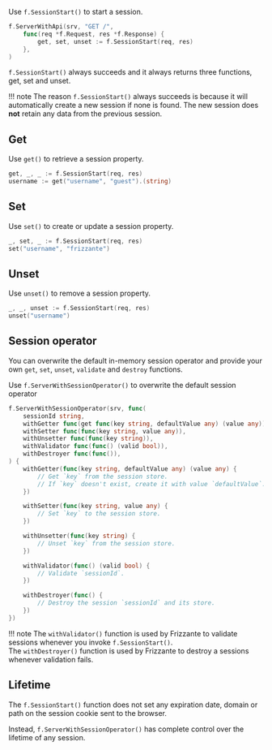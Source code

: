 Use `f.SessionStart()` to start a session.

```go
f.ServerWithApi(srv, "GET /",
    func(req *f.Request, res *f.Response) {
        get, set, unset := f.SessionStart(req, res)
    },
)
```

`f.SessionStart()` always succeeds and it always returns three functions, get, set and unset.

!!! note
    The reason `f.SessionStart()` always succeeds is because it will automatically create a new session if none is found. The new session does **not** retain any data from the previous session.

## Get

Use `get()` to retrieve a session property.

```go
get, _, _ := f.SessionStart(req, res)
username := get("username", "guest").(string)
```

## Set

Use `set()` to create or update a session property.

```go
_, set, _ := f.SessionStart(req, res)
set("username", "frizzante")
```

## Unset

Use `unset()` to remove a session property.

```go
_, _, unset := f.SessionStart(req, res)
unset("username")
```

## Session operator

You can overwrite the default in-memory session operator and provide 
your own `get`, `set`, `unset`, `validate` and `destroy` functions.

Use `f.ServerWithSessionOperator()` to overwrite the default session operator

```go
f.ServerWithSessionOperator(srv, func(
    sessionId string,
    withGetter func(get func(key string, defaultValue any) (value any)),
    withSetter func(func(key string, value any)),
    withUnsetter func(func(key string)),
    withValidator func(func() (valid bool)),
    withDestroyer func(func()),
) {
    withGetter(func(key string, defaultValue any) (value any) {
        // Get `key` from the session store.
        // If `key` doesn't exist, create it with value `defaultValue`.
    })

    withSetter(func(key string, value any) {
        // Set `key` to the session store.
    })

    withUnsetter(func(key string) {
        // Unset `key` from the session store.
    })

    withValidator(func() (valid bool) {
        // Validate `sessionId`.
    })

    withDestroyer(func() {
        // Destroy the session `sessionId` and its store.
    })
})
```

!!! note
    The `withValidator()` function is used by Frizzante to validate sessions whenever you invoke `f.SessionStart()`.
    <br/>
    The `withDestroyer()` function is used by Frizzante to destroy a sessions whenever validation fails.

## Lifetime

The `f.SessionStart()` function does not set any expiration date, domain or path on the session cookie sent to the browser.

Instead, `f.ServerWithSessionOperator()` has complete control over the lifetime of any session.